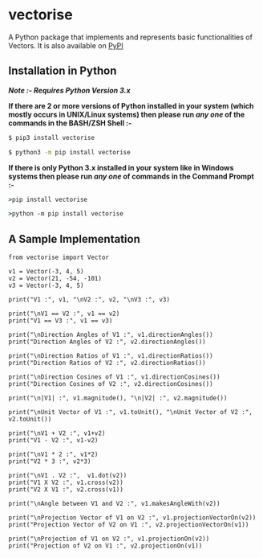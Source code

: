 # vectorise
A Python package that implements and represents basic functionalities of Vectors.
It is also available on [PyPI](https://pypi.org/project/vectorise/)

## Installation in Python
***Note \:- Requires Python Version 3.x***

**If there are 2 or more versions of Python installed in your system (which mostly occurs in UNIX/Linux systems) then please run _any one_ of the commands in the BASH/ZSH Shell \:-**
```bash
$ pip3 install vectorise

$ python3 -m pip install vectorise
```

**If there is only Python 3.x installed in your system like in Windows systems then please run _any one_ of commands in the Command Prompt \:-**
```cmd
>pip install vectorise

>python -m pip install vectorise
```

## A Sample Implementation
```python3
from vectorise import Vector

v1 = Vector(-3, 4, 5)
v2 = Vector(21, -54, -101)
v3 = Vector(-3, 4, 5)

print("V1 :", v1, "\nV2 :", v2, "\nV3 :", v3)

print("\nV1 == V2 :", v1 == v2)
print("V1 == V3 :", v1 == v3)

print("\nDirection Angles of V1 :", v1.directionAngles())
print("Direction Angles of V2 :", v2.directionAngles())

print("\nDirection Ratios of V1 :", v1.directionRatios())
print("Direction Ratios of V2 :", v2.directionRatios())

print("\nDirection Cosines of V1 :", v1.directionCosines())
print("Direction Cosines of V2 :", v2.directionCosines())

print("\n|V1| :", v1.magnitude(), "\n|V2| :", v2.magnitude())

print("\nUnit Vector of V1 :", v1.toUnit(), "\nUnit Vector of V2 :", v2.toUnit())

print("\nV1 + V2 :", v1+v2)
print("V1 - V2 :", v1-v2)

print("\nV1 * 2 :", v1*2)
print("V2 * 3 :", v2*3)

print("\nV1 . V2 :",  v1.dot(v2))
print("V1 X V2 :", v1.cross(v2))
print("V2 X V1 :", v2.cross(v1))

print("\nAngle between V1 and V2 :", v1.makesAngleWith(v2))

print("\nProjection Vector of V1 on V2 :", v1.projectionVectorOn(v2))
print("Projection Vector of V2 on V1 :", v2.projectionVectorOn(v1))

print("\nProjection of V1 on V2 :", v1.projectionOn(v2))
print("Projection of V2 on V1 :", v2.projectionOn(v1))
```
